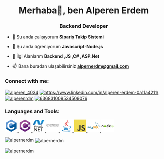 <h1 align="center">Merhaba👋, ben Alperen Erdem</h1>
<h3 align="center">Backend Developer</h3>

- 🔭 Şu anda çalışıyorum **Sipariş Takip Sistemi**

- 🌱 Şu anda öğreniyorum **Javascript-Node.js**

- 💬 İlgi Alanlarım **Backend ,JS ,C# ,ASP.Net**

- 📫 Bana buradan ulaşabilirsiniz **alpernerdm@gmail.com**

<h3 align="left">Connect with me:</h3>
<p align="left">
<a href="https://twitter.com/alperen_4034" target="blank"><img align="center" src="https://raw.githubusercontent.com/rahuldkjain/github-profile-readme-generator/master/src/images/icons/Social/twitter.svg" alt="alperen_4034" height="30" width="40" /></a>
<a href="https://linkedin.com/in/https://www.linkedin.com/in/alperen-erdem-0a11a4211/" target="blank"><img align="center" src="https://raw.githubusercontent.com/rahuldkjain/github-profile-readme-generator/master/src/images/icons/Social/linked-in-alt.svg" alt="https://www.linkedin.com/in/alperen-erdem-0a11a4211/" height="30" width="40" /></a>
<a href="https://instagram.com/alperenrdm" target="blank"><img align="center" src="https://raw.githubusercontent.com/rahuldkjain/github-profile-readme-generator/master/src/images/icons/Social/instagram.svg" alt="alperenrdm" height="30" width="40" /></a>
<a href="https://discord.gg/636831009534509076" target="blank"><img align="center" src="https://raw.githubusercontent.com/rahuldkjain/github-profile-readme-generator/master/src/images/icons/Social/discord.svg" alt="636831009534509076" height="30" width="40" /></a>
</p>

<h3 align="left">Languages and Tools:</h3>
<p align="left"> <a href="https://www.cprogramming.com/" target="_blank" rel="noreferrer"> <img src="https://raw.githubusercontent.com/devicons/devicon/master/icons/c/c-original.svg" alt="c" width="40" height="40"/> </a> <a href="https://www.w3schools.com/cs/" target="_blank" rel="noreferrer"> <img src="https://raw.githubusercontent.com/devicons/devicon/master/icons/csharp/csharp-original.svg" alt="csharp" width="40" height="40"/> </a> <a href="https://dotnet.microsoft.com/" target="_blank" rel="noreferrer"> <img src="https://raw.githubusercontent.com/devicons/devicon/master/icons/dot-net/dot-net-original-wordmark.svg" alt="dotnet" width="40" height="40"/> </a> <a href="https://expressjs.com" target="_blank" rel="noreferrer"> <img src="https://raw.githubusercontent.com/devicons/devicon/master/icons/express/express-original-wordmark.svg" alt="express" width="40" height="40"/> </a> <a href="https://www.java.com" target="_blank" rel="noreferrer"> <img src="https://raw.githubusercontent.com/devicons/devicon/master/icons/java/java-original.svg" alt="java" width="40" height="40"/> </a> <a href="https://developer.mozilla.org/en-US/docs/Web/JavaScript" target="_blank" rel="noreferrer"> <img src="https://raw.githubusercontent.com/devicons/devicon/master/icons/javascript/javascript-original.svg" alt="javascript" width="40" height="40"/> </a> <a href="https://www.mysql.com/" target="_blank" rel="noreferrer"> <img src="https://raw.githubusercontent.com/devicons/devicon/master/icons/mysql/mysql-original-wordmark.svg" alt="mysql" width="40" height="40"/> </a> <a href="https://nodejs.org" target="_blank" rel="noreferrer"> <img src="https://raw.githubusercontent.com/devicons/devicon/master/icons/nodejs/nodejs-original-wordmark.svg" alt="nodejs" width="40" height="40"/> </a> </p>

<p><img align="left" src="https://github-readme-stats.vercel.app/api/top-langs?username=alpernerdm&show_icons=true&locale=en&layout=compact" alt="alpernerdm" /></p>

<p>&nbsp;<img align="center" src="https://github-readme-stats.vercel.app/api?username=alpernerdm&show_icons=true&locale=en" alt="alpernerdm" /></p>

<p><img align="center" src="https://github-readme-streak-stats.herokuapp.com/?user=alpernerdm&" alt="alpernerdm" /></p>
